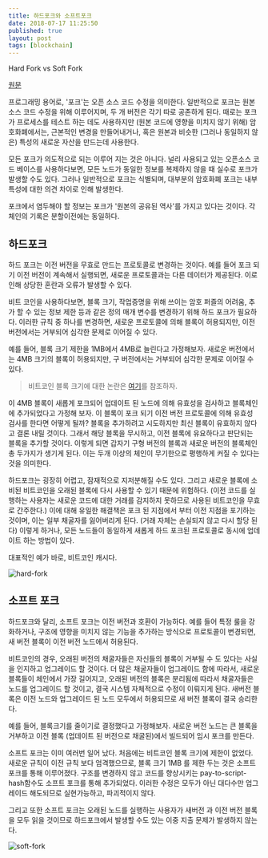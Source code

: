 ```yaml
---
title: 하드포크와 소프트포크
date: 2018-07-17 11:25:50
published: true
layout: post
tags: [blockchain]
---
```


Hard Fork vs Soft Fork

[원문](https://www.coindesk.com/information/hard-fork-vs-soft-fork/)

프로그래밍 용어로, '포크'는 오픈 소스 코드 수정을 의미한다. 일반적으로 포크는 원본 소스 코드 수정을 위해 이루어지며, 두 개 버전은 각기 따로 공존하게 된다. 때로는 포크가 프로세스를 테스트 하는 데도 사용하지만 (원본 코드에 영향을 미치지 않기 위해) 암호화폐에서는, 근본적인 변경을 만들어내거나, 혹은 원본과 비슷한 (그러나 동일하지 않은) 특성의 새로운 자산을 만드는데 사용한다.

모든 포크가 의도적으로 되는 이루어 지는 것은 아니다. 널리 사용되고 있는 오픈소스 코드 베이스를 사용하다보면, 모든 노드가 동일한 정보를 복제하지 않을 때 실수로 포크가 발생할 수도 있다. 그러나 일반적으로 포크는 식별되며, 대부분의 암호화폐 포크는 내부 특성에 대한 의견 차이로 인해 발생한다. 

포크에서 염두해야 할 정보는 포크가 '원본의 공유된 역사'를 가지고 있다는 것이다. 각 체인의 기록은 분할이전에는 동일하다.

## 하드포크

하드 포크는 이전 버전을 무효로 만드는 프로토콜로 변경하는 것이다. 예를 들어 포크 되기 이전 버전이 계속해서 실행되면, 새로운 프로토콜과는 다른 데이터가 제공된다. 이로 인해 상당한 혼란과 오류가 발생할 수 있다.

비트 코인을 사용하다보면, 블록 크기, 작업증명을 위해 쓰이는 암호 퍼즐의 어려움, 추가 할 수 있는 정보 제한 등과 같은 정의 매개 변수를 변경하기 위해 하드 포크가 필요하다. 이러한 규칙 중 하나를 변경하면, 새로운 프로토콜에 의해 블록이 허용되지만, 이전 버전에서는 거부되어 심각한 문제로 이어질 수 있다. 

예를 들어, 블록 크기 제한을 1MB에서 4MB로 늘린다고 가정해보자. 새로운 버전에서는 4MB 크기의 블록이 허용되지만, 구 버전에서는 거부되어 심각한 문제로 이어질 수 있다.

> 비트코인 블록 크기에 대한 논란은 [여기](https://en.bitcoin.it/wiki/Block_size_limit_controversy)를 참조하자.

이 4MB 블록이 새롭게 포크되어 업데이트 된 노드에 의해 유효성을 검사하고 블록체인에 추가되었다고 가정해 보자. 이 블록이 포크 되기 이전 버전 프로토콜에 의해 유효성 검사를 한다면 어떻게 될까? 블록을 추가하려고 시도하지만 최신 블록이 유효하지 않다고 결론 내릴 것이다. 그래서 해당 블록을 무시하고, 이전 블록에 유요하다고 판단되는 블록을 추가할 것이다. 이렇게 되면 갑자기 구형 버전의 블록과 새로운 버전의 블록체인 총 두가지가 생기게 된다. 이는 두개 이상의 체인이 무기한으로 평행하게 커질 수 있다는 것을 의미한다.

하드포크는 굉장히 어렵고, 잠재적으로 지저분해질 수도 있다. 그리고 새로운 블록에 소비된 비트코인을 오래된 블록에 다시 사용할 수 있기 때문에 위험하다. (이전 코드를 실행하는 사용자는 새로운 코드에 대한 거래를 감지하지 못하므로 사용된 비트코인을 무효로 간주한다.) 이에 대해 유일한 해결책은 포크 된 지점에서 부터 이전 지점을 포기하는 것이며, 이는 일부 채굴자를 잃어버리게 된다. (거래 자체는 손실되지 않고 다시 할당 된다) 이렇게 하거나, 모든 노드들이 동일하게 새롭게 하드 포크된 프로토콜로 동시에 업데이트 하는 방법이 있다.

대표적인 예가 바로, 비트코인 캐시다.

![hard-fork](https://bitcoin.org/img/dev/en-hard-fork.svg)

## 소프트 포크

하드포크와 달리, 소프트 포크는 이전 버전과 호환이 가능하다. 예를 들어 특정 룰을 강화하거나, 구조에 영향을 미치지 않는 기능을 추가하는 방식으로 프로토콜이 변경되면, 새 버전 블록이 이전 버전 노드에서 허용된다.

비트코인의 경우, 오래된 버전의 채굴자들은 자신들의 블록이 거부될 수 도 있다는 사실을 인지하고 업그레이드 할 것이다. 더 많은 채굴자들이 업그레이드 함에 따라서, 새로운 블록들이 체인에서 가장 길어지고, 오래된 버전의 블록은 분리됨에 따라서 채굴자들은 노드를 업그레이드 할 것이고, 결국 시스템 자체적으로 수정이 이뤄지게 된다. 새버전 블록은 이전 노드와 업그레이드 된 노드 모두에서 허용되므로 새 버전 블록이 결국 승리한다.

예를 들어, 블록크기를 줄이기로 결정했다고 가정해보자. 새로운 버전 노드는 큰 블록을 거부하고 이전 블록 (업데이트 된 버전으로 채굴된)에서 빌드되어 임시 포크를 만든다.

소프트 포크는 이미 여러번 일어 났다. 처음에는 비트코인 블록 크기에 제한이 없었다. 새로운 규칙이 이전 규칙 보다 엄격했으므로, 블록 크기 1MB 를 제한 두는 것은 소프트 포크를 통해 이루어졌다. 구조를 변경하지 않고 코드를 향상시키는 pay-to-script-hash함수도 소프트 포크를 통해 추가되었다. 이러한 수정은 모두가 아닌 대다수만 업그레이드 해도되므로 실현가능하고, 파괴적이지 않다.

그리고 또한 소프트 포크는 오래된 노드를 실행하는 사용자가 새버전 과 이전 버전 블록을 모두 읽을 것이므로 하드포크에서 발생할 수도 있는 이중 지출 문제가 발생하지 않는다.

![soft-fork](https://bitcoin.org/img/dev/en-soft-fork.svg)